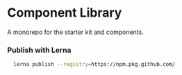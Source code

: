 
# Component Library

A monorepo for the starter kit and components.


### Publish with Lerna

```bash
  lerna publish --registry=https://npm.pkg.github.com/
```
